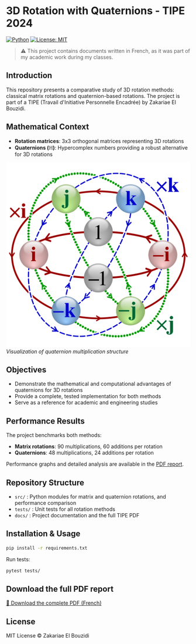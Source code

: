 # 3D Rotation with Quaternions - TIPE 2024

[![Python](https://img.shields.io/badge/python-3.8%2B-blue.svg)](https://www.python.org/)
[![License: MIT](https://img.shields.io/badge/License-MIT-yellow.svg)](LICENSE)

> ⚠️ This project contains documents written in French, as it was part of my academic work during my classes.

## Introduction
This repository presents a comparative study of 3D rotation methods: classical matrix rotations and quaternion-based rotations. The project is part of a TIPE (Travail d'Initiative Personnelle Encadrée) by Zakariae El Bouzidi.

## Mathematical Context
- **Rotation matrices**: 3x3 orthogonal matrices representing 3D rotations
- **Quaternions (ℍ)**: Hypercomplex numbers providing a robust alternative for 3D rotations

![Quaternion Multiplication Graph](Picture/Q8_multiplication_graph.png)
*Visualization of quaternion multiplication structure*

## Objectives
- Demonstrate the mathematical and computational advantages of quaternions for 3D rotations
- Provide a complete, tested implementation for both methods
- Serve as a reference for academic and engineering studies

## Performance Results
The project benchmarks both methods:
- **Matrix rotations**: 90 multiplications, 60 additions per rotation
- **Quaternions**: 48 multiplications, 24 additions per rotation

Performance graphs and detailed analysis are available in the [PDF report](docs/Quaternion_TIPE_2024.pdf).

## Repository Structure
- `src/` : Python modules for matrix and quaternion rotations, and performance comparison
- `tests/` : Unit tests for all rotation methods
- `docs/` : Project documentation and the full TIPE PDF

## Installation & Usage
```bash
pip install -r requirements.txt
```


Run tests:
```bash
pytest tests/
```

## Download the full PDF report
[📄 Download the complete PDF (French)](docs/Quaternion_TIPE_2024.pdf)

## License
MIT License © Zakariae El Bouzidi 
